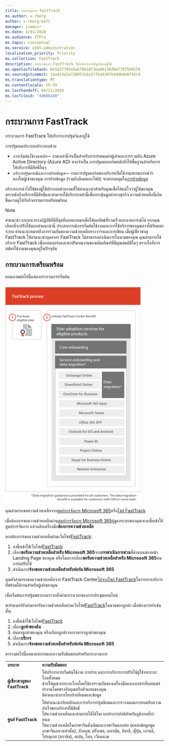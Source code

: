```yaml
---
title: กระบวนการ FastTrack
ms.author: v-rberg
author: v-rberg-msft
manager: jimmuir
ms.date: 4/01/2020
ms.audience: ITPro
ms.topic: conceptual
ms.service: o365-administration
localization_priority: Priority
ms.collection: FastTrack
description: กระบวนการ FastTrack ให้บริการการปฐมวิและผู้ใช้
ms.openlocfilehash: 641637705a5a578b18f3ba06130d9477975b92f8
ms.sourcegitcommit: 1aa423e2a720d57d2a37fba930fb4d4b0e8f93c9
ms.translationtype: MT
ms.contentlocale: th-TH
ms.lasthandoff: 04/22/2020
ms.locfileid: "43666148"
---
```

# <a name="the-fasttrack-process"></a>กระบวนการ FastTrack

กระบวนการ FastTrack ให้บริการการปฐมวิและผู้ใช้ 
  
การปฐมนนประกอบประกอบด้วย
  
- *การเริ่มต้นใช้งานหลัก*— งานเหล่านี้จําเป็นสําหรับการกําหนดค่าผู้เช่าและการรวมกับ Azure Active Directory (Azure AD) หากจําเป็น การปฐมนตบอร์ดหลักยังให้พื้นฐานสําหรับการให้บริการที่มีสิทธิ์อื่นๆ 
- *บริการปฐมกรณีและการย้ายข้อมูล*— งานการปฐมบอร์ดของบริการเปิดใช้งานสถานการณ์จําลองในผู้เช่าของคุณ การย้ายข้อมูล (รวมถึงอีเมลและไฟล์) จะครอบคลุมใน[การย้ายข้อมูล](O365-data-migration.md) 
    
บริการการนําไปใช้ของผู้ใช้ประกอบด้วยงานที่ให้คําแนะนําสําหรับคุณเพื่อให้แน่ใจว่าผู้ใช้ของคุณตระหนักถึงบริการที่มีสิทธิ์และสามารถใช้บริการเหล่านี้เพื่อกระตุ้นมูลค่าทางธุรกิจ ความช่วยเหลือนี้เกิดขึ้นควบคู่ไปกับกิจกรรมการเตรียมพร้อม
  
> [!NOTE]
> คําแนะนํา และแนวทางปฏิบัติที่ดีที่สุดที่ออกแบบมาเพื่อให้ผลลัพธ์ที่รวดเร็วและคาดการณ์ได้ หากคุณเลือกที่จะปรับใช้นอกคําแนะนํานี้ ประสบการณ์การเริ่มต้นใช้งานและการใช้บริการของคุณอาจได้รับผลกระทบ คําแนะนําหมายถึงการรวมกันของความช่วยเหลือทางวาจาและการเขียน เมื่อผู้เชี่ยวชาญ FastTrack ให้คําแนะนําบุคลากร FastTrack ไม่สามารถดําเนินการในนามของคุณ คุณสามารถใช้บริการ FastTrack เพื่อออนบอร์ดและนําปริมาณงานของผลิตภัณฑ์ที่มีคุณสมบัติใดๆ ตราบใดที่การสมัครใช้งานของคุณอยู่ในปัจจุบัน 
  
## <a name="the-onboarding-process"></a>กระบวนการเตรียมพร้อม

แผนภาพต่อไปนี้แสดงกระบวนการเริ่มต้น
  
![เส้นเวลาสําหรับการใช้ประโยชน์ในการปฐมภาพ](media/o365-onboarding-timeline-m365-apps.png)
  
คุณสามารถขอความช่วยเหลือจาก[ศูนย์การจัดการ Microsoft 365](https://go.microsoft.com/fwlink/?linkid=2032704)หรือ[ไซต์ FastTrack](https://go.microsoft.com/fwlink/?linkid=780698) 

เมื่อต้องการขอความช่วยเหลือผ่าน[ศูนย์การจัดการ Microsoft 365](https://go.microsoft.com/fwlink/?linkid=2032704)ผู้ดูแลระบบของคุณจะลงชื่อเข้าใช้ศูนย์การจัดการ แล้วคลิกเครื่องมือ**ต้องการความช่วยเหลือ** 

หากต้องการขอความช่วยเหลือผ่านเว็บไซต์[FastTrack](https://go.microsoft.com/fwlink/?linkid=780698): 
1.    ลงชื่อเข้าใช้เว็บไซต์[FastTrack](https://go.microsoft.com/fwlink/?linkid=780698) 
2.    เลือก**ขอรับความช่วยเหลือสําหรับ Microsoft 365**จาก**การดําเนินการด่วน**ที่ด้านบนของหน้า Landing Page ของคุณ หรือโดยการเลือก**ขอรับความช่วยเหลือสําหรับ Microsoft 365**บนการ์ดปรับใช้
3.    ดําเนินการ**ร้องขอความช่วยเหลือสําหรับฟอร์ม Microsoft 365** 
  
 คุณยังสามารถขอความช่วยเหลือจาก FastTrack Center[ได้จากไซต์ FastTrack](https://go.microsoft.com/fwlink/?linkid=780698)ในรายการบริการที่พร้อมใช้งานสําหรับผู้เช่าของคุณ 
    
 เมื่อเริ่มต้นการปฐมพยาบาลเราจะตั้งค่าตารางเวลาของการประชุมออนไลน์
    
พาร์ทเนอร์ยังสามารถรับความช่วยเหลือผ่านเว็บไซต์[FastTrack](https://go.microsoft.com/fwlink/?linkid=780698)ในนามของลูกค้า เมื่อต้องการทําเช่นนั้น:
1.    ลงชื่อเข้าใช้เว็บไซต์[FastTrack](https://go.microsoft.com/fwlink/?linkid=780698) 
2.    เลือก**ลูกค้าของฉัน**
3.    ค้นหาลูกค้าของคุณ หรือเลือกลูกค้าจากรายการลูกค้าของคุณ
4.    เลือก**บริการ**
5.    ดําเนินการ**ร้องขอความช่วยเหลือสําหรับฟอร์ม Microsoft 365** 

ตารางต่อไปนี้แสดงบทบาทและความรับผิดชอบสําหรับกระบวนการ
    
|||
|:-----|:-----|
|**บทบาท** <br/> |**ความรับผิดชอบ** <br/> |
|**ผู้เชี่ยวชาญของ FastTrack** <br/> |ให้บริการการเริ่มต้นใช้งาน การย้าย และการบริการการปรับใช้ผู้ใช้จากระยะไกลทั้งหมด  <br/> ช่วยให้คุณจากระยะไกลโดยใช้การรวมกันของเครื่องมือและเอกสารที่เผยแพร่ <br/> ทํางานโดยตรงกับคุณหรือตัวแทนของคุณ <br/> มีคําแนะนําการโยกย้ายอีเมลและข้อมูล|
|**ศูนย์ FastTrack**  <br/> |ให้คําแนะนํากับหลักและการบริการปฐมนิยมและการวางแผนการยอมรับความสําเร็จของบริการที่มีสิทธิ์  <br/> ให้ความช่วยเหลือและสามารถใช้ได้ในเวลาทําการปกติสําหรับภูมิภาคที่กําหนด <br/> ให้ความช่วยเหลือในภาษาจีนดั้งเดิมและภาษาจีนแบบย่อ (แหล่งข้อมูลพูดภาษาจีนกลางเท่านั้น), อังกฤษ, ฝรั่งเศส, เยอรมัน, อิตาลี, ญี่ปุ่น, เกาหลี, โปรตุเกส (บราซิล), สเปน, ไทย, เวียดนาม|
